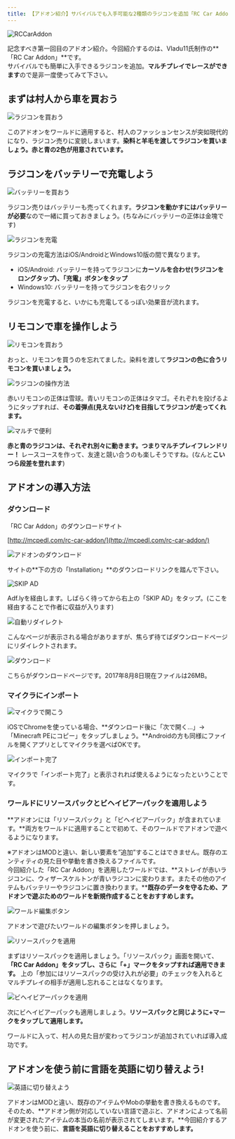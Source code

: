 ```yaml
---
title: 【アドオン紹介】サバイバルでも入手可能な2種類のラジコンを追加「RC Car Addon」【Minecraft(PE)】
---
```


![RCCarAddon](https://cdn-ak.f.st-hatena.com/images/fotolife/s/sasigume/20210208/20210208110513.png)

記念すべき第一回目のアドオン紹介。今回紹介するのは、Vladu11氏制作の**「RC Car Addon」**です。  
サバイバルでも簡単に入手できるラジコンを追加。**マルチプレイでレースができます**ので是非一度使ってみて下さい。

## まずは村人から車を買おう

![ラジコンを買おう](https://cdn-ak.f.st-hatena.com/images/fotolife/s/sasigume/20210208/20210208110925.png)

このアドオンをワールドに適用すると、村人のファッションセンスが突如現代的になり、ラジコン売りに変貌しまいます。**染料と羊毛を渡してラジコンを買いましょう。赤と青の2色が用意されています。**

## ラジコンをバッテリーで充電しよう

![バッテリーを買おう](https://cdn-ak.f.st-hatena.com/images/fotolife/s/sasigume/20210208/20210208113747.png)

ラジコン売りはバッテリーも売ってくれます。**ラジコンを動かすにはバッテリーが必要**なので一緒に買っておきましょう。(ちなみにバッテリーの正体は金塊です)

![ラジコンを充電](https://cdn-ak.f.st-hatena.com/images/fotolife/s/sasigume/20210208/20210208113751.png)

ラジコンの充電方法はiOS/AndroidとWindows10版の間で異なります。

*   iOS/Android: バッテリーを持ってラジコンに**カーソルを合わせ(ラジコンをロングタップ)、「充電」ボタンをタップ**
*   Windows10: バッテリーを持ってラジコンを右クリック

ラジコンを充電すると、いかにも充電してるっぽい効果音が流れます。

## リモコンで車を操作しよう

![リモコンを買おう](https://cdn-ak.f.st-hatena.com/images/fotolife/s/sasigume/20210208/20210208101240.png)

おっと、リモコンを買うのを忘れてました。染料を渡して**ラジコンの色に合うリモコンを買いましょう。**

![ラジコンの操作方法](https://cdn-ak.f.st-hatena.com/images/fotolife/s/sasigume/20210208/20210208111234.png)

赤いリモコンの正体は雪球。青いリモコンの正体はタマゴ。それぞれを投げるようにタップすれば、**その着弾点(見えないけど)を目指してラジコンが走ってくれます。**

![マルチで便利](https://cdn-ak.f.st-hatena.com/images/fotolife/s/sasigume/20210208/20210208113754.png)

**赤と青のラジコンは、それぞれ別々に動きます。つまりマルチプレイフレンドリー！** レースコースを作って、友達と競い合うのも楽しそうですね。(なんと**こいつら段差を登れます**)

## アドオンの導入方法

### ダウンロード

「RC Car Addon」のダウンロードサイト

[http://mcpedl.com/rc-car-addon/](http://mcpedl.com/rc-car-addon/)

![アドオンのダウンロード](https://cdn-ak.f.st-hatena.com/images/fotolife/s/sasigume/20210208/20210208113758.png)

サイトの**下の方の「Installation」**のダウンロードリンクを踏んで下さい。

![SKIP AD](https://cdn-ak.f.st-hatena.com/images/fotolife/s/sasigume/20210208/20210208090612.png)

Adf.lyを経由します。しばらく待ってから右上の「SKIP AD」をタップ。(ここを経由することで作者に収益が入ります)

![自動リダイレクト](https://cdn-ak.f.st-hatena.com/images/fotolife/s/sasigume/20210208/20210208085950.png)

こんなページが表示される場合がありますが、焦らず待てばダウンロードページにリダイレクトされます。

![ダウンロード](https://cdn-ak.f.st-hatena.com/images/fotolife/s/sasigume/20210208/20210208085954.png)

こちらがダウンロードページです。2017年8月8日現在ファイルは26MB。

### マイクラにインポート

![マイクラで開こう](https://cdn-ak.f.st-hatena.com/images/fotolife/s/sasigume/20210208/20210208105136.png)

iOSでChromeを使っている場合、**ダウンロード後に「次で開く…」→「Minecraft PEにコピー」をタップしましょう。**Androidの方も同様にファイルを開くアプリとしてマイクラを選べばOKです。

![インポート完了](https://cdn-ak.f.st-hatena.com/images/fotolife/s/sasigume/20210208/20210208105648.png)

マイクラで「インポート完了」と表示されれば使えるようになったということです。

### ワールドにリソースパックとビヘイビアーパックを適用しよう

**アドオンには「リソースパック」と「ビヘイビアーパック」が含まれています。**両方をワールドに適用することで初めて、そのワールドでアドオンで遊べるようになります。

※アドオンはMODと違い、新しい要素を”追加”することはできません。既存のエンティティの見た目や挙動を書き換えるファイルです。  
今回紹介した「RC Car Addon」を適用したワールドでは、**ストレイが赤いラジコンに、ウィザースケルトンが青いラジコンに変わります。またその他のアイテムもバッテリーやラジコンに置き換わります。****既存のデータを守るため、アドオンで遊ぶためのワールドを新規作成することをおすすめします。**

![ワールド編集ボタン](https://cdn-ak.f.st-hatena.com/images/fotolife/s/sasigume/20210208/20210208113739.png)

アドオンで遊びたいワールドの編集ボタンを押しましょう。

![リソースパックを適用](https://cdn-ak.f.st-hatena.com/images/fotolife/s/sasigume/20210208/20210208113743.png)

まずはリソースパックを適用しましょう。「リソースパック」画面を開いて、**「RC Car Addon」をタップし、さらに「+」マークをタップすれば適用できます。** 上の「参加にはリソースパックの受け入れが必要」のチェックを入れるとマルチプレイの相手が適用し忘れることはなくなります。

![ビヘイビアーパックを適用](https://cdn-ak.f.st-hatena.com/images/fotolife/s/sasigume/20210208/20210208105231.png)

次にビヘイビアーパックも適用しましょう。**リソースパックと同じように+マークをタップして適用します。**

ワールドに入って、村人の見た目が変わってラジコンが追加されていれば導入成功です。

## アドオンを使う前に言語を英語に切り替えよう!

![英語に切り替えよう](https://cdn-ak.f.st-hatena.com/images/fotolife/s/sasigume/20210208/20210208091247.png)

アドオンはMODと違い、既存のアイテムやMobの挙動を書き換えるものです。そのため、**アドオン側が対応していない言語で遊ぶと、アドオンによって名前が変更されたアイテムの本当の名前が表示されてしまいます。**今回紹介するアドオンを使う前に、**言語を英語に切り替えることをおすすめします。**
